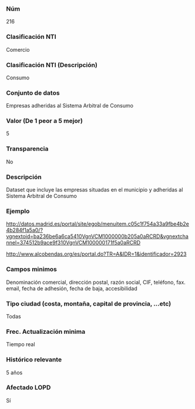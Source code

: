### Núm
216
### Clasificación NTI
Comercio
### Clasificación NTI (Descripción)
Consumo
### Conjunto de datos
Empresas adheridas al Sistema Arbitral de Consumo
### Valor (De 1 peor a 5 mejor)
5
### Transparencia
No
### Descripción
Dataset que incluye las empresas situadas en el municipio y adheridas al Sistema Arbitral de Consumo
### Ejemplo
http://datos.madrid.es/portal/site/egob/menuitem.c05c1f754a33a9fbe4b2e4b284f1a5a0/?vgnextoid=ba236be6a6ca5410VgnVCM1000000b205a0aRCRD&vgnextchannel=374512b9ace9f310VgnVCM100000171f5a0aRCRD

http://www.alcobendas.org/es/portal.do?TR=A&IDR=1&identificador=2923
### Campos minimos
Denominación comercial, dirección postal, razón social, CIF, teléfono, fax. email, fecha de adhesión, fecha de baja, accesibilidad
### Tipo ciudad (costa, montaña, capital de provincia, …etc)
Todas
### Frec. Actualización minima
Tiempo real
### Histórico relevante
5 años
### Afectado LOPD
Sí
